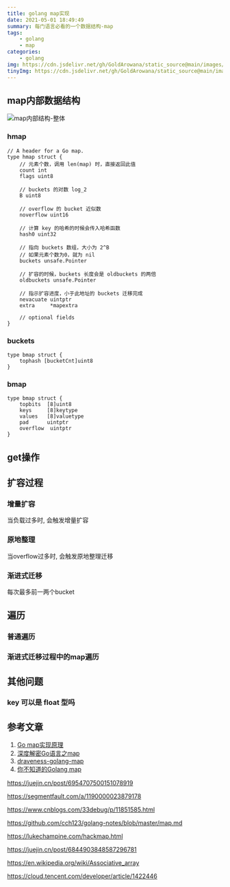 ```yaml
---
title: golang map实现
date: 2021-05-01 18:49:49
summary: 每门语言必看的一个数据结构-map
tags:
    - golang
    - map
categories:
    - golang
img: https://cdn.jsdelivr.net/gh/GoldArowana/static_source@main/images/cover/co51-m.jpg
tinyImg: https://cdn.jsdelivr.net/gh/GoldArowana/static_source@main/images/tiny/cover/co51.jpg
---
```


## map内部数据结构
![map内部结构-整体](https://cdn.jsdelivr.net/gh/GoldArowana/static_source@main/post-content-pic/golang-map/map-view.jpg)

### hmap
```golang
// A header for a Go map.
type hmap struct {
	// 元素个数，调用 len(map) 时，直接返回此值
	count int
	flags uint8
	
	// buckets 的对数 log_2
	B uint8
	
	// overflow 的 bucket 近似数
	noverflow uint16
	
	// 计算 key 的哈希的时候会传入哈希函数
	hash0 uint32
	
	// 指向 buckets 数组，大小为 2^B
	// 如果元素个数为0，就为 nil
	buckets unsafe.Pointer
	
	// 扩容的时候，buckets 长度会是 oldbuckets 的两倍
	oldbuckets unsafe.Pointer
	
	// 指示扩容进度，小于此地址的 buckets 迁移完成
	nevacuate uintptr
	extra     *mapextra
	
	// optional fields
}
```

### buckets
```golang
type bmap struct {
    tophash [bucketCnt]uint8
}
```

### bmap
```golang
type bmap struct {
    topbits  [8]uint8
    keys     [8]keytype
    values   [8]valuetype
    pad      uintptr
    overflow  uintptr
}
```

## get操作

## 扩容过程
### 增量扩容
当负载过多时, 会触发增量扩容
### 原地整理
当overflow过多时, 会触发原地整理迁移
### 渐进式迁移
每次最多前一两个bucket

## 遍历
### 普通遍历
### 渐进式迁移过程中的map遍历

## 其他问题
### key 可以是 float 型吗

## 参考文章
1. [Go map实现原理](https://my.oschina.net/renhc/blog/2208417)
2. [深度解密Go语言之map](https://mp.weixin.qq.com/s/2CDpE5wfoiNXm1agMAq4wA)
3. [draveness-golang-map](https://draveness.me/golang/docs/part2-foundation/ch03-datastructure/golang-hashmap/)
4. [你不知道的Golang map](https://www.cnblogs.com/sunsky303/p/11815172.html)

https://juejin.cn/post/6954707500151078919

https://segmentfault.com/a/1190000023879178

https://www.cnblogs.com/33debug/p/11851585.html

https://github.com/cch123/golang-notes/blob/master/map.md

https://lukechampine.com/hackmap.html

https://juejin.cn/post/6844903848587296781

https://en.wikipedia.org/wiki/Associative_array

https://cloud.tencent.com/developer/article/1422446